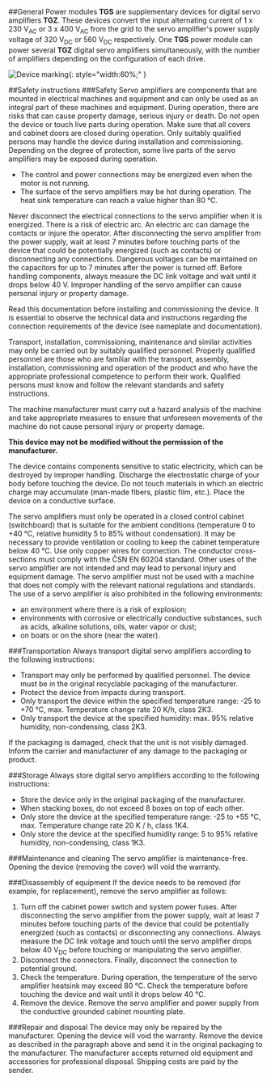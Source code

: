 ##General
Power modules **TGS** are supplementary devices for digital servo amplifiers **TGZ**.
These devices convert the input alternating current of 1 x 230 V<sub>AC</sub> or 3 x 400 V<sub>AC</sub> from the grid to the servo amplifier's power supply voltage of 320 V<sub>DC</sub> or 560 V<sub>DC</sub> respectively.
One **TGS** power module can power several **TGZ** digital servo amplifiers simultaneously, with the number of amplifiers depending on the configuration of each drive.

![Device marking](../../../../source/img/markingTGS.en.webp){: style="width:60%;" }

##Safety instructions
###Safety
Servo amplifiers are components that are mounted in electrical machines and equipment and can only be used as an integral part of these machines and equipment.
During operation, there are risks that can cause property damage, serious injury or death. Do not open the device or touch live parts during operation.
Make sure that all covers and cabinet doors are closed during operation.
Only suitably qualified persons may handle the device during installation and commissioning.
Depending on the degree of protection, some live parts of the servo amplifiers may be exposed during operation.

- The control and power connections may be energized even when the motor is not running.
- The surface of the servo amplifiers may be hot during operation. The heat sink temperature can reach a value higher than 80 °C.

Never disconnect the electrical connections to the servo amplifier when it is energized.
There is a risk of electric arc.
An electric arc can damage the contacts or injure the operator.
After disconnecting the servo amplifier from the power supply, wait at least 7 minutes before touching parts of the device that could be potentially energized (such as contacts) or disconnecting any connections.
Dangerous voltages can be maintained on the capacitors for up to 7 minutes after the power is turned off.
Before handling components, always measure the DC link voltage and wait until it drops below 40 V.
Improper handling of the servo amplifier can cause personal injury or property damage.   

Read this documentation before installing and commissioning the device.
It is essential to observe the technical data and instructions regarding the connection requirements of the device (see nameplate and documentation).   

Transport, installation, commissioning, maintenance and similar activities may only be carried out by suitably qualified personnel.
Properly qualified personnel are those who are familiar with the transport, assembly, installation, commissioning and operation of the product and who have the appropriate professional competence to perform their work.
Qualified persons must know and follow the relevant standards and safety instructions.    

The machine manufacturer must carry out a hazard analysis of the machine and take appropriate measures to ensure that unforeseen movements of the machine do not cause personal injury or property damage.

**This device may not be modified without the permission of the manufacturer.**

The device contains components sensitive to static electricity, which can be destroyed by improper handling.
Discharge the electrostatic charge of your body before touching the device.
Do not touch materials in which an electric charge may accumulate (man-made fibers, plastic film, etc.).
Place the device on a conductive surface.   

The servo amplifiers must only be operated in a closed control cabinet (switchboard) that is suitable for the ambient conditions (temperature 0 to +40 °C, relative humidity 5 to 85% without condensation).
It may be necessary to provide ventilation or cooling to keep the cabinet temperature below 40 °C.
Use only copper wires for connection.
The conductor cross-sections must comply with the ČSN EN 60204 standard.
Other uses of the servo amplifier are not intended and may lead to personal injury and equipment damage.
The servo amplifier must not be used with a machine that does not comply with the relevant national regulations and standards.
The use of a servo amplifier is also prohibited in the following environments:

- an environment where there is a risk of explosion;
- environments with corrosive or electrically conductive substances, such as acids, alkaline solutions, oils, water vapor or dust;
- on boats or on the shore (near the water).

###Transportation
Always transport digital servo amplifiers according to the following instructions:

- Transport may only be performed by qualified personnel. The device must be in the original recyclable packaging of the manufacturer.
- Protect the device from impacts during transport.
- Only transport the device within the specified temperature range: -25 to +70 °C, max. Temperature change rate 20 K/h, class 2K3.
- Only transport the device at the specified humidity: max. 95% relative humidity, non-condensing, class 2K3.

If the packaging is damaged, check that the unit is not visibly damaged. Inform the carrier and manufacturer of any damage to the packaging or product.

###Storage
Always store digital servo amplifiers according to the following instructions:

- Store the device only in the original packaging of the manufacturer.
- When stacking boxes, do not exceed 8 boxes on top of each other.
- Only store the device at the specified temperature range: -25 to +55 °C, max. Temperature change rate 20 K / h, class 1K4.
- Only store the device at the specified humidity range: 5 to 95% relative humidity, non-condensing, class 1K3.

###Maintenance and cleaning
The servo amplifier is maintenance-free. Opening the device (removing the cover) will void the warranty.

###Disassembly of equipment
If the device needs to be removed (for example, for replacement), remove the servo amplifier as follows:

1. Turn off the cabinet power switch and system power fuses.
   After disconnecting the servo amplifier from the power supply, wait at least 7 minutes before touching parts of the device that could be potentially energized (such as contacts) or disconnecting any connections. 
   Always measure the DC link voltage and touch until the servo amplifier drops below 40 V<sub>DC</sub> before touching or manipulating the servo amplifier.
2. Disconnect the connectors. Finally, disconnect the connection to potential ground.
3. Check the temperature.
   During operation, the temperature of the servo amplifier heatsink may exceed 80 °C.
   Check the temperature before touching the device and wait until it drops below 40 °C.
4. Remove the device.
   Remove the servo amplifier and power supply from the conductive grounded cabinet mounting plate.
	
###Repair and disposal
The device may only be repaired by the manufacturer.
Opening the device will void the warranty.
Remove the device as described in the paragraph above and send it in the original packaging to the manufacturer.
The manufacturer accepts returned old equipment and accessories for professional disposal.
Shipping costs are paid by the sender.